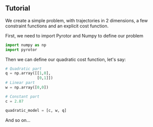 ## Tutorial

We create a simple problem, with trajectories in 2 dimensions, a few constraint functions and an explicit cost function.

First, we need to import Pyrotor and Numpy to define our problem

```python
import numpy as np
import pyrotor
```

Then we can define our quadratic cost function, let's say:

```python
# Quadratic part
q = np.array([[1,0],
              [0,1]])
# Linear part
w = np.array([0,0])

# Constant part
c = 2.87

quadratic_model = [c, w, q]
```

And so on...
